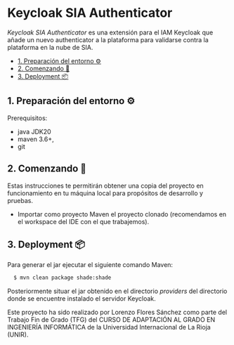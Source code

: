 # Keycloak SIA Authenticator

*Keycloak SIA Authenticator* es una extensión para el IAM Keycloak que añade un nuevo authenticator a la plataforma para validarse contra la plataforma en la nube de SIA. 

- [1. Preparación del entorno ⚙️](#1.-preparación-del-entorno-⚙️)
- [2. Comenzando 🚀](#2.-comenzando-🚀)
- [3. Deployment 📦](#3.-deployment-📦)

## 1. Preparación del entorno ⚙️

Prerequisitos:
* java JDK20
* maven 3.6+,
* git  

## 2. Comenzando 🚀

Estas instrucciones te permitirán obtener una copia del proyecto en funcionamiento en tu máquina local para propósitos de desarrollo y pruebas.
 * Importar como proyecto Maven el proyecto clonado (recomendamos en el workspace del IDE con el que trabajemos).
 

## 3. Deployment 📦

Para generar el jar ejecutar el siguiente comando Maven:

 ```bash
   $ mvn clean package shade:shade
   ```

Posteriormente situar el jar obtenido en el directorio *providers* del directorio donde se encuentre instalado el servidor Keycloak.

Este proyecto ha sido realizado por Lorenzo Flores Sánchez como parte del Trabajo Fin de Grado (TFG) del CURSO DE ADAPTACIÓN AL GRADO EN INGENIERÍA INFORMÁTICA de la Universidad Internacional de La Rioja (UNIR).
